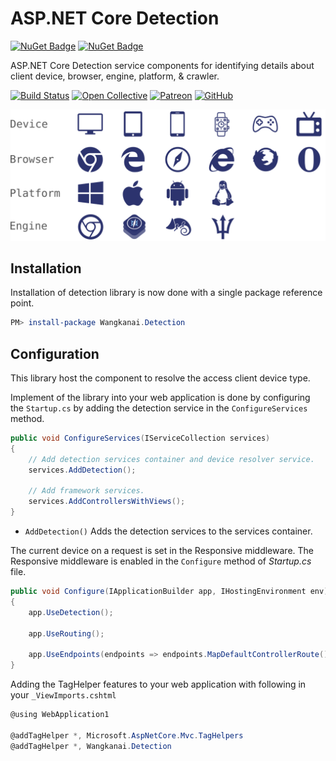 # ASP.NET Core Detection

[![NuGet Badge](https://buildstats.info/nuget/wangkanai.detection)](https://www.nuget.org/packages/wangkanai.detection)
[![NuGet Badge](https://buildstats.info/nuget/wangkanai.detection?includePreReleases=true)](https://www.nuget.org/packages/wangkanai.detection)

ASP.NET Core Detection service components for identifying details about client device, browser, engine, platform, &
crawler.

[![Build Status](https://dev.azure.com/wangkanai/GitHub/_apis/build/status/wangkanai?branchName=main)](https://dev.azure.com/wangkanai/GitHub/_build/latest?definitionId=20&branchName=main)
[![Open Collective](https://img.shields.io/badge/open%20collective-support%20me-3385FF.svg)](https://opencollective.com/wangkanai)
[![Patreon](https://img.shields.io/badge/patreon-support%20me-d9643a.svg)](https://www.patreon.com/wangkanai)
[![GitHub](https://img.shields.io/github/license/wangkanai/wangkanai)](https://github.com/wangkanai/wangkanai/blob/main/LICENSE)

![ASP.NET Core Detection](https://raw.githubusercontent.com/wangkanai/wangkanai/main/Assets/aspnet-core-detection-3.svg?sanitize=true)

## Installation

Installation of detection library is now done with a single package reference point.

```powershell
PM> install-package Wangkanai.Detection
```

## Configuration

This library host the component to resolve the access client device type.

Implement of the library into your web application is done by configuring the `Startup.cs` by adding the detection
service in the `ConfigureServices` method.

```c#
public void ConfigureServices(IServiceCollection services)
{
    // Add detection services container and device resolver service.
    services.AddDetection();

    // Add framework services.
    services.AddControllersWithViews();
}
```

* `AddDetection()` Adds the detection services to the services container.

The current device on a request is set in the Responsive middleware. The Responsive middleware is enabled in
the `Configure` method of *Startup.cs* file.

```c#
public void Configure(IApplicationBuilder app, IHostingEnvironment env)
{
    app.UseDetection();
    
    app.UseRouting();  

    app.UseEndpoints(endpoints => endpoints.MapDefaultControllerRoute());
}
```

Adding the TagHelper features to your web application with following in your `_ViewImports.cshtml`

```c#
@using WebApplication1

@addTagHelper *, Microsoft.AspNetCore.Mvc.TagHelpers
@addTagHelper *, Wangkanai.Detection
```

